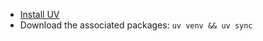 - [Install UV](https://docs.astral.sh/uv/getting-started/installation/)
- Download the associated packages: `uv venv && uv sync`
